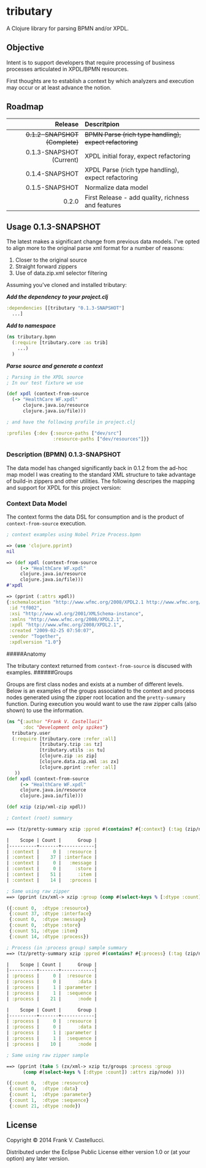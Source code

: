 # tributary

A Clojure library for parsing BPMN and/or XPDL.

## Objective

Intent is to support developers that require processing of business processes articulated in XPDL/BPMN resources.

First thoughts are to establish a context by which analyzers and execution may occur or at least advance the notion.

## Roadmap

| Release | Descritpion |
| -------: | :----------- |
|~~0.1.2-SNAPSHOT (Complete)~~  | ~~BPMN Parse (rich type handling), expect refactoring~~ |
| 0.1.3-SNAPSHOT (Current)   | XPDL initial foray, expect refactoring |
| 0.1.4-SNAPSHOT   | XPDL Parse (rich type handling), expect refactoring |
| 0.1.5-SNAPSHOT   | Normalize data model |
| 0.2.0            | First Release - add quality, richness and features |


## Usage 0.1.3-SNAPSHOT
The latest makes a significant change from previous data models. I've opted to align more to the original parse xml format for a number of reasons:

1. Closer to the original source
2. Straight forward zippers
3. Use of data.zip.xml selector filtering


Assuming you've cloned and installed tributary:

___Add the dependency to your project.clj___

````clojure
:dependencies [[tributary "0.1.3-SNAPSHOT"]
  ...]
````
___Add to namespace___
````clojure
(ns tributary.bpmn
  (:require [tributary.core :as trib]
    ...)
  )
````
___Parse source and generate a context___
````clojure
; Parsing in the XPDL source
; In our test fixture we use

(def xpdl (context-from-source
  (-> "HealthCare WF.xpdl"
      clojure.java.io/resource
      clojure.java.io/file)))

; and have the following profile in project.clj

:profiles {:dev {:source-paths ["dev/src"]
                 :resource-paths ["dev/resources"]}}
````

### Description (BPMN) 0.1.3-SNAPSHOT

The data model has changed significantly back in 0.1.2 from the ad-hoc map model I was creating to the standard XML structure to take advantage of build-in zippers and other utilities. The following descripes the mapping and support for XPDL for this project version:

### Context Data Model

The context forms the data DSL for consumption and is the product of `context-from-source` execution.

````clojure
; context examples using Nobel Prize Process.bpmn

=> (use 'clojure.pprint)
nil

=> (def xpdl (context-from-source
     (-> "HealthCare WF.xpdl"
     clojure.java.io/resource
     clojure.java.io/file)))
#'xpdl

=> (pprint (:attrs xpdl))
{:schemalocation "http://www.wfmc.org/2008/XPDL2.1 http://www.wfmc.org/standards/docs/bpmnxpdl_31.xsd",
 :id "tf002",
 :xsi "http://www.w3.org/2001/XMLSchema-instance",
 :xmlns "http://www.wfmc.org/2008/XPDL2.1",
 :xpdl "http://www.wfmc.org/2008/XPDL2.1",
 :created "2009-02-25 07:50:07",
 :vendor "Together",
 :xpdlversion "1.0"}
````
#####Anatomy

The tributary context returned from `context-from-source` is discused with examples.
######Groups

Groups are first class nodes and exists at a number of different levels. Below is an examples of the groups associated to the context and process nodes generated using the zipper root location and the `pretty-summary` function. During execution you would want to use the raw zipper calls (also shown) to use the information.


````clojure
(ns ^{:author "Frank V. Castelluci"
      :doc "Development only spikes"}
  tributary.user
  (:require [tributary.core :refer :all]
            [tributary.tzip :as tz]
            [tributary.utils :as tu]
            [clojure.zip :as zip]
            [clojure.data.zip.xml :as zx]
            [clojure.pprint :refer :all]
   ))
(def xpdl (context-from-source
     (-> "HealthCare WF.xpdl"
     clojure.java.io/resource
     clojure.java.io/file)))

(def xzip (zip/xml-zip xpdl))

; Context (root) summary

==> (tz/pretty-summary xzip :ppred #(contains? #{:context} (:tag (zip/node %)))))

|    Scope | Count |      Group |
|----------+-------+------------|
| :context |     0 |  :resource |
| :context |    37 | :interface |
| :context |     0 |   :message |
| :context |     0 |     :store |
| :context |    51 |      :item |
| :context |    14 |   :process |

; Same using raw zipper
==> (pprint (zx/xml-> xzip :group (comp #(select-keys % [:dtype :count]) :attrs zip/node)))

({:count 0,  :dtype :resource}
 {:count 37, :dtype :interface}
 {:count 0,  :dtype :message}
 {:count 0,  :dtype :store}
 {:count 51, :dtype :item}
 {:count 14, :dtype :process})

; Process (in :process group) sample summary
==> (tz/pretty-summary xzip :ppred #(contains? #{:process} (:tag (zip/node %))))

|    Scope | Count |      Group |
|----------+-------+------------|
| :process |     0 |  :resource |
| :process |     0 |      :data |
| :process |     1 | :parameter |
| :process |     1 |  :sequence |
| :process |    21 |      :node |

|    Scope | Count |      Group |
|----------+-------+------------|
| :process |     0 |  :resource |
| :process |     0 |      :data |
| :process |     1 | :parameter |
| :process |     1 |  :sequence |
| :process |    10 |      :node |

; Same using raw zipper sample

==> (pprint (take 5 (zx/xml-> xzip tz/groups :process :group
      (comp #(select-keys % [:dtype :count]) :attrs zip/node) )))

({:count 0,  :dtype :resource}
 {:count 0,  :dtype :data}
 {:count 1,  :dtype :parameter}
 {:count 1,  :dtype :sequence}
 {:count 21, :dtype :node})

````



## License

Copyright © 2014 Frank V. Castellucci.

Distributed under the Eclipse Public License either version 1.0 or (at
your option) any later version.
